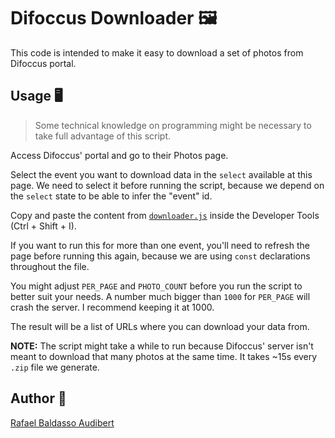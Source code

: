 # Difoccus Downloader 🖼️

This code is intended to make it easy to download a set of photos from Difoccus portal.

## Usage 🖥️

> Some technical knowledge on programming might be necessary to take full advantage of this script.

Access Difoccus' portal and go to their Photos page.

Select the event you want to download data in the `select` available at this page. We need to select it before running the script, because we depend on the `select` state to be able to infer the "event" id.

Copy and paste the content from [`downloader.js`](downloader.js) inside the Developer Tools (Ctrl + Shift + I).

If you want to run this for more than one event, you'll need to refresh the page before running
this again, because we are using `const` declarations throughout the file.

You might adjust `PER_PAGE` and `PHOTO_COUNT` before you run the script to better suit your needs. A number much bigger than `1000` for `PER_PAGE` will crash the server. I recommend keeping it at 1000.

The result will be a list of URLs where you can download your data from.

**NOTE:** The script might take a while to run because Difoccus' server isn't meant to download that many photos at the same time. It takes ~15s every `.zip` file we generate.

## Author 🧙

[Rafael Baldasso Audibert](https://github.com/rafaeelaudibert)
